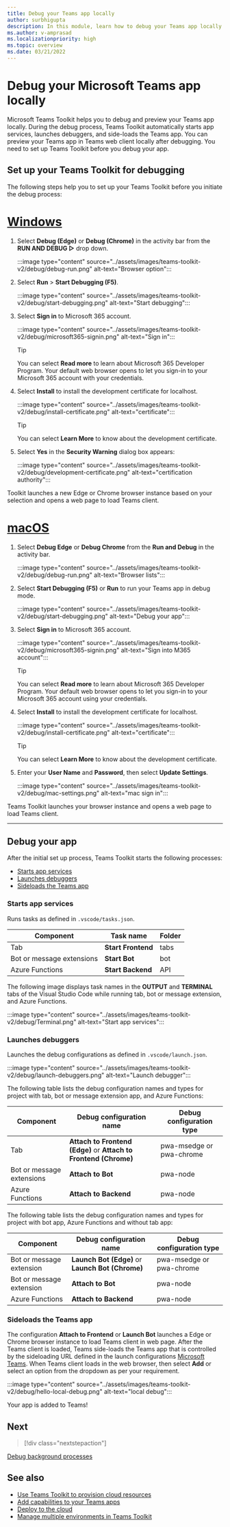 ```yaml
---
title: Debug your Teams app locally
author: surbhigupta 
description: In this module, learn how to debug your Teams app locally in Teams Toolkit and key features of Teams Toolkit
ms.author: v-amprasad
ms.localizationpriority: high
ms.topic: overview
ms.date: 03/21/2022
---
```


# Debug your Microsoft Teams app locally

Microsoft Teams Toolkit helps you to debug and preview your Teams app locally. During the debug process, Teams Toolkit automatically starts app services, launches debuggers, and side-loads the Teams app. You can preview your Teams app in Teams web client locally after debugging. You need to set up Teams Toolkit before you debug your app.

## Set up your Teams Toolkit for debugging

The following steps help you to set up your Teams Toolkit before you initiate the debug process:

# [Windows](#tab/Windows)

1. Select **Debug (Edge)** or **Debug (Chrome)** in the activity bar from the **RUN AND DEBUG ▷** drop down.

   :::image type="content" source="../assets/images/teams-toolkit-v2/debug/debug-run.png" alt-text="Browser option":::

1. Select **Run** > **Start Debugging (F5)**.

   :::image type="content" source="../assets/images/teams-toolkit-v2/debug/start-debugging.png" alt-text="Start debugging":::

3. Select **Sign in** to Microsoft 365 account.

   :::image type="content" source="../assets/images/teams-toolkit-v2/debug/microsoft365-signin.png" alt-text="Sign in":::

   > [!TIP]
   > You can select **Read more** to learn about Microsoft 365 Developer Program. Your default web browser opens to let you sign-in to your Microsoft 365 account with your credentials.

4. Select **Install** to install the development certificate for localhost.

    :::image type="content" source="../assets/images/teams-toolkit-v2/debug/install-certificate.png" alt-text="certificate":::

   > [!TIP]
   > You can select **Learn More** to know about the development certificate.

5. Select **Yes** in the **Security Warning** dialog box appears:

    :::image type="content" source="../assets/images/teams-toolkit-v2/debug/development-certificate.png" alt-text="certification authority":::

Toolkit launches a new Edge or Chrome browser instance based on your selection and opens a web page to load Teams client.  

# [macOS](#tab/macOS)

1. Select **Debug Edge** or **Debug Chrome** from the **Run and Debug** in the activity bar.

   :::image type="content" source="../assets/images/teams-toolkit-v2/debug/debug-run.png" alt-text="Browser lists":::

1. Select **Start Debugging (F5)** or  **Run** to run your Teams app in debug mode.

   :::image type="content" source="../assets/images/teams-toolkit-v2/debug/start-debugging.png" alt-text="Debug your app":::

3. Select **Sign in** to Microsoft 365 account.

   :::image type="content" source="../assets/images/teams-toolkit-v2/debug/microsoft365-signin.png" alt-text="Sign into M365 account":::

   > [!TIP]
   > You can select **Read more** to learn about Microsoft 365 Developer Program. Your default web browser opens to let you sign-in to your Microsoft 365 account using your credentials.

4. Select **Install** to install the development certificate for localhost.

    :::image type="content" source="../assets/images/teams-toolkit-v2/debug/install-certificate.png" alt-text="certificate":::

   > [!TIP]
   > You can select **Learn More** to know about the development certificate.

5. Enter your **User Name** and **Password**, then select **Update Settings**.

    :::image type="content" source="../assets/images/teams-toolkit-v2/debug/mac-settings.png" alt-text="mac sign in":::

Teams Toolkit launches your browser instance and opens a web page to load Teams client.

---

## Debug your app

After the initial set up process, Teams Toolkit starts the following processes:

* [Starts app services](#starts-app-services)
* [Launches debuggers](#launches-debuggers)
* [Sideloads the Teams app](#sideloads-the-teams-app)

### Starts app services

Runs tasks as defined in `.vscode/tasks.json`.

|  Component |  Task name  | Folder |
| --- | --- | --- |
|  Tab |  **Start Frontend** |  tabs |
|  Bot or message extensions |  **Start Bot** |  bot |
|  Azure Functions |  **Start Backend** |  API |

The following image displays task names in the **OUTPUT** and **TERMINAL** tabs of the Visual Studio Code while running tab, bot or message extension, and Azure Functions.

:::image type="content" source="../assets/images/teams-toolkit-v2/debug/Terminal.png" alt-text="Start app services":::

### Launches debuggers

Launches the debug configurations as defined in `.vscode/launch.json`.

:::image type="content" source="../assets/images/teams-toolkit-v2/debug/launch-debuggers.png" alt-text="Launch debugger":::

The following table lists the debug configuration names and types for project with tab, bot or message extension app, and Azure Functions:

|  Component |  Debug configuration name  | Debug configuration type |
| --- | --- | --- |
|  Tab |  **Attach to Frontend (Edge)** or  **Attach to Frontend (Chrome)**  |  pwa-msedge or pwa-chrome  |
|  Bot or message extensions |   **Attach to Bot** |  pwa-node |
| Azure Functions |   **Attach to Backend** |  pwa-node |

The following table lists the debug configuration names and types for project with bot app, Azure Functions and without tab app:

|  Component |  Debug configuration name  | Debug configuration type  |
| --- | --- | --- |
|  Bot or message extension  | **Launch Bot (Edge)** or  **Launch Bot (Chrome)**  |   pwa-msedge or pwa-chrome  |
|  Bot or message extension  |   **Attach to Bot** |  pwa-node  |
|  Azure Functions |  **Attach to Backend** |  pwa-node |

### Sideloads the Teams app

The configuration **Attach to Frontend** or **Launch Bot** launches a Edge or Chrome browser instance to load Teams client in web page. After the Teams client is loaded, Teams side-loads the Teams app that is controlled by the sideloading URL defined in the launch configurations [Microsoft Teams](https://teams.microsoft.com/l/app/>${localTeamsAppId}?installAppPackage=true&webjoin=true&${account-hint}). When Teams client loads in the web browser, then select **Add** or select an option from the dropdown as per your requirement.

   :::image type="content" source="../assets/images/teams-toolkit-v2/debug/hello-local-debug.png" alt-text="local debug":::

   Your app is added to Teams!

## Next

> [!div class="nextstepaction"]

[Debug background processes](debug-background-process.md)

## See also

* [Use Teams Toolkit to provision cloud resources](provision.md)
* [Add capabilities to your Teams apps](add-capability.md)
* [Deploy to the cloud](deploy.md)
* [Manage multiple environments in Teams Toolkit](TeamsFx-multi-env.md)
